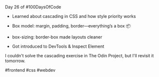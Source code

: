 Day 26 of #100DaysOfCode

- Learned about cascading in CSS and how style priority works

- Box model: margin, padding, border—everything’s a box 📦

- box-sizing: border-box made layouts cleaner

- Got introduced to DevTools & Inspect Element

I couldn't solve the cascading exercise in The Odin Project, but I'll revisit it tomorrow.

#frontend #css #webdev